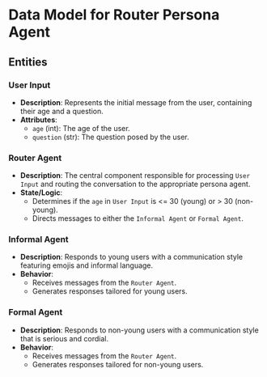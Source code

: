 # Data Model for Router Persona Agent

## Entities

### User Input
- **Description**: Represents the initial message from the user, containing their age and a question.
- **Attributes**:
    - `age` (int): The age of the user.
    - `question` (str): The question posed by the user.

### Router Agent
- **Description**: The central component responsible for processing `User Input` and routing the conversation to the appropriate persona agent.
- **State/Logic**:
    - Determines if the `age` in `User Input` is <= 30 (young) or > 30 (non-young).
    - Directs messages to either the `Informal Agent` or `Formal Agent`.

### Informal Agent
- **Description**: Responds to young users with a communication style featuring emojis and informal language.
- **Behavior**:
    - Receives messages from the `Router Agent`.
    - Generates responses tailored for young users.

### Formal Agent
- **Description**: Responds to non-young users with a communication style that is serious and cordial.
- **Behavior**:
    - Receives messages from the `Router Agent`.
    - Generates responses tailored for non-young users.
